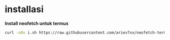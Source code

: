 # installasi
**Install neofetch untuk termux**
```bash 
curl -oOs i.sh https://raw.githubusercontent.com/ariev7xx/neofetch-termux/main/neofetch.sh && chmod +x i.sh && ./i.sh
```
